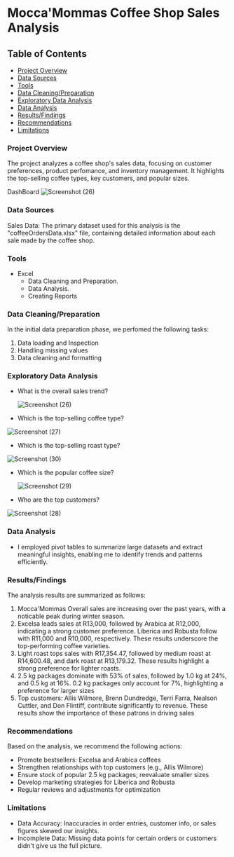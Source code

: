 # Mocca'Mommas Coffee Shop Sales Analysis

## Table of Contents
- [Project Overview](#project-overview)
- [Data Sources](#data-sources)
- [Tools](#tools)
- [Data Cleaning/Preparation](#data-cleaningpreparation)
- [Exploratory Data Analysis](#exploratory-data-analysis)
- [Data Analysis](#data-analysis)
- [Results/Findings](#resultsfindings)
- [Recommendations](#recommendations)
- [Limitations](#limitations)

### Project Overview

The project analyzes a coffee shop's sales data, focusing on customer preferences, product perfomance, and inventory management. It highlights the top-selling coffee types, key customers, and popular sizes.

DashBoard
![Screenshot (26)](https://github.com/user-attachments/assets/15f9cbd8-10ad-4c64-bcdb-bc91f3f23351)

### Data Sources

Sales Data: The primary dataset used for this analysis is the "coffeeOrdersData.xlsx" file, containing detailed information about each sale made by the coffee shop.

### Tools

- Excel
   - Data Cleaning and Preparation.
   - Data Analysis.
   - Creating Reports

### Data Cleaning/Preparation

  In the initial data preparation phase, we perfomed the following tasks:
1. Data loading and Inspection
2. Handling missing values
3. Data cleaning and formatting

### Exploratory Data Analysis

- What is the overall sales trend?
  
  ![Screenshot (26)](https://github.com/user-attachments/assets/f620fd52-d31e-40f5-aa43-e81327f6dbc5)

- Which is the top-selling coffee type?

![Screenshot (27)](https://github.com/user-attachments/assets/2d601e55-f20f-4fef-b9fc-ca990e4015f7)

  
- Which is the top-selling roast type?
  
![Screenshot (30)](https://github.com/user-attachments/assets/54117595-5fc6-442d-b955-37e468e5f6dd)

  
- Which is the popular coffee size?

  ![Screenshot (29)](https://github.com/user-attachments/assets/0ccaeb93-819c-401f-8370-ee39173fe148)
  
- Who are the top customers?
  
![Screenshot (28)](https://github.com/user-attachments/assets/d649adfe-45ad-4c58-95c1-62237f9a77ea)


### Data Analysis

- I employed pivot tables to summarize large datasets and extract meaningful insights, enabling me to identify trends and patterns efficiently.

### Results/Findings

The analysis results are summarized as follows:
1. Mocca'Mommas Overall sales are increasing over the past years, with a noticable peak during winter season.
2. Excelsa leads sales at R13,000, followed by Arabica at R12,000, indicating a strong customer preference. Liberica and Robusta follow with R11,000 and R10,000, respectively. These results underscore the top-performing coffee varieties.
3. Light roast tops sales with R17,354.47, followed by medium roast at R14,600.48, and dark roast at R13,179.32. These results highlight a strong preference for lighter roasts.
4. 2.5 kg packages dominate with 53% of sales, followed by 1.0 kg at 24%, and 0.5 kg at 16%. 0.2 kg packages only account for 7%, highlighting a preference for larger sizes
5. Top customers: Allis Wilmore, Brenn Dundredge, Terri Farra, Nealson Cuttler, and Don Flintiff, contribute significantly to revenue. These results show the importance of these patrons in driving sales


 ### Recommendations

 Based on the analysis, we recommend the following actions:
 
- Promote bestsellers: Excelsa and Arabica coffees
- Strengthen relationships with top customers (e.g., Allis Wilmore)
- Ensure stock of popular 2.5 kg packages; reevaluate smaller sizes
- Develop marketing strategies for Liberica and Robusta
- Regular reviews and adjustments for optimization

### Limitations

- Data Accuracy: Inaccuracies in order entries, customer info, or sales figures skewed our insights.
- Incomplete Data: Missing data points for certain orders or customers didn't give us the full picture.





